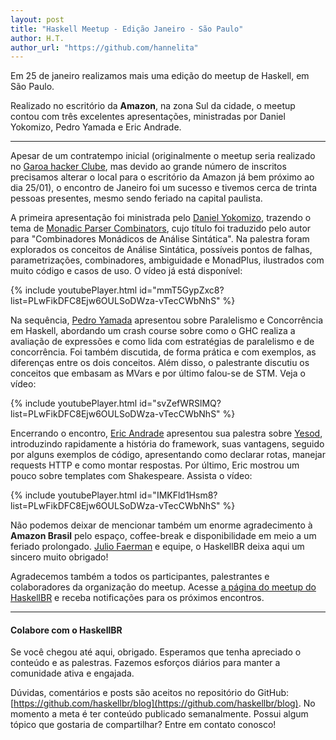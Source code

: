 ```yaml
---
layout: post
title: "Haskell Meetup - Edição Janeiro - São Paulo"
author: H.T.
author_url: "https://github.com/hannelita"
---
```

Em 25 de janeiro realizamos mais uma edição do meetup de Haskell, em São Paulo.

Realizado no escritório da __Amazon__, na zona Sul da cidade, o meetup contou com três excelentes apresentações,
ministradas por Daniel Yokomizo, Pedro Yamada e Eric Andrade.

<!-- more -->

- - -

Apesar de um contratempo inicial (originalmente o meetup seria realizado no
[Garoa hacker Clube]("https://garoa.net.br/"), mas devido ao grande
número de inscritos precisamos alterar o local para o escritório da Amazon 
já bem próximo ao dia 25/01), o encontro de Janeiro foi um sucesso e tivemos cerca
de trinta pessoas presentes, mesmo sendo feriado na capital paulista.

A primeira apresentação foi ministrada pelo [Daniel Yokomizo]("https://twitter.com/dyokomizo"),
trazendo o tema de [Monadic Parser Combinators](http://dyokomizo.github.io/talks/2016-01-25%20-%20Haskell-SP%20-%20Combinadores%20Mon%C3%A1dicos%20de%20An%C3%A1lise%20Sint%C3%A1tica/index.html), 
cujo título foi traduzido pelo autor para "Combinadores Monádicos de Análise Sintática".
Na palestra foram explorados os conceitos de Análise Sintática, possíveis pontos de falhas,
parametrizações, combinadores, ambiguidade e MonadPlus, ilustrados com muito código e casos de uso.
O vídeo já está disponível:

{% include youtubePlayer.html id="mmT5GypZxc8?list=PLwFikDFC8Ejw6OULSoDWza-vTecCWbNhS" %}


Na sequência, [Pedro Yamada]("https://twitter.com/yamadapc/") apresentou sobre Paralelismo e Concorrência em Haskell, 
abordando um crash course sobre como o GHC realiza a avaliação de expressões e como lida com estratégias de paralelismo
e de concorrência. Foi também discutida, de forma prática e com exemplos, as diferenças entre os dois conceitos.
Além disso, o palestrante discutiu os conceitos que embasam as MVars e por último falou-se de STM.
Veja o vídeo:

{% include youtubePlayer.html id="svZefWRSlMQ?list=PLwFikDFC8Ejw6OULSoDWza-vTecCWbNhS" %}

Encerrando o encontro, [Eric Andrade]("https://twitter.com/ericshortcut") apresentou sua palestra sobre
[Yesod]("https://github.com/ericshortcut/SlideYesod/tree/master/apresentacao"), introduzindo rapidamente
a história do framework, suas vantagens, seguido por alguns exemplos de código, apresentando como declarar
rotas, manejar requests HTTP e como montar respostas. Por último, Eric mostrou um pouco sobre templates com 
Shakespeare.
Assista o vídeo:

{% include youtubePlayer.html id="IMKFld1Hsm8?list=PLwFikDFC8Ejw6OULSoDWza-vTecCWbNhS" %}

Não podemos deixar de mencionar também um enorme agradecimento à __Amazon Brasil__ pelo espaço, coffee-break e disponibilidade em
meio a um feriado prolongado. [Julio Faerman]("https://twitter.com/jmfaerman") e equipe, o HaskellBR deixa aqui um sincero
muito obrigado!

Agradecemos também a todos os participantes, palestrantes e colaboradores da organização do meetup. Acesse 
[a página do meetup do HaskellBR]("http://www.meetup.com/haskellbr-sp/") e receba notificações para os 
próximos encontros.

- - -

#### Colabore com o HaskellBR
Se você chegou até aqui, obrigado. Esperamos que tenha apreciado o
conteúdo e as palestras. Fazemos esforços diários para manter a 
comunidade ativa e engajada.

Dúvidas, comentários e posts são aceitos no repositório do GitHub:
[https://github.com/haskellbr/blog](https://github.com/haskellbr/blog). No
momento a meta é ter conteúdo publicado semanalmente. Possui algum tópico
que gostaria de compartilhar? Entre em contato conosco!
